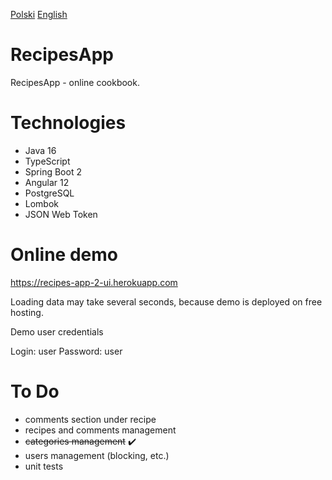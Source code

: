 [Polski](https://github.com/dar90/recipes-app)
[English](https://github.com/dar90/recipes-app/blob/master/README.en.md)

# RecipesApp

RecipesApp - online cookbook.

# Technologies

* Java 16
* TypeScript
* Spring Boot 2
* Angular 12
* PostgreSQL
* Lombok
* JSON Web Token 

# Online demo

https://recipes-app-2-ui.herokuapp.com

Loading data may take several seconds, because demo is deployed on free hosting.

Demo user credentials

Login: user
Password: user

# To Do

* comments section under recipe
* recipes and comments management
* ~~categories management~~ :heavy_check_mark:
* users management (blocking, etc.)
* unit tests
